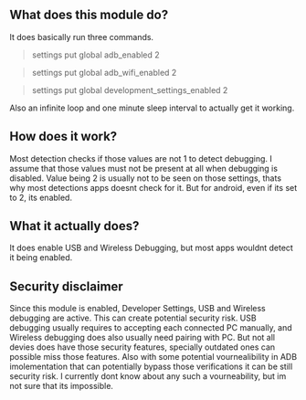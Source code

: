 ## What does this module do?
It does basically run three commands.

> settings put global adb_enabled 2

> settings put global adb_wifi_enabled 2

> settings put global development_settings_enabled 2

Also an infinite loop and one minute sleep interval to actually get it working.

## How does it work?
Most detection checks if those values are not 1 to detect debugging.
I assume that those values must not be present at all when debugging is disabled.
Value being 2 is usually not to be seen on those settings,
thats why most detections apps doesnt check for it.
But for android, even if its set to 2, its enabled.

## What it actually does?
It does enable USB and Wireless Debugging, but most apps wouldnt detect it being enabled.

## Security disclaimer
Since this module is enabled, Developer Settings, USB and Wireless debugging are active. This can create potential security risk. USB debugging usually requires to accepting each connected PC manually, and Wireless debugging does also usually need pairing with PC. But not all devies does have  those security features, specially  outdated ones can possible miss those features. Also with some potential vournealibility in ADB imolementation that can potentially bypass those verifications it can be still security risk.
I currently dont know about any such a vourneability, but im not sure that its impossible. 
